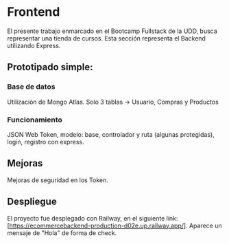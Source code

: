 
# Frontend

El presente trabajo enmarcado en el Bootcamp Fullstack de la UDD, busca representar una tienda de cursos. Esta sección representa el Backend utilizando Express.

## Prototipado simple:

### Base de datos

Utilización de Mongo Atlas. Solo 3 tablas -> Usuario, Compras y Productos

### Funcionamiento

JSON Web Token, modelo: base, controlador y ruta (algunas protegidas), login, registro con express.


## Mejoras

Mejoras de seguridad en los Token.

## Despliegue

El proyecto fue desplegado con Railway, en el siguiente link: [https://ecommercebackend-production-d02e.up.railway.app/]. Aparece un mensaje de "Hola" de forma de check.
